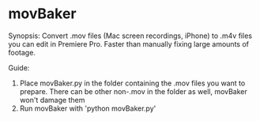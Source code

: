 # movBaker

Synopsis: Convert .mov files (Mac screen recordings, iPhone) to .m4v files you can edit in Premiere Pro.  Faster than manually fixing large amounts of footage.

Guide:
1. Place movBaker.py in the folder containing the .mov files you want to prepare.  There can be other non-.mov in the folder as well, movBaker won't damage them
2. Run movBaker with 'python movBaker.py'
